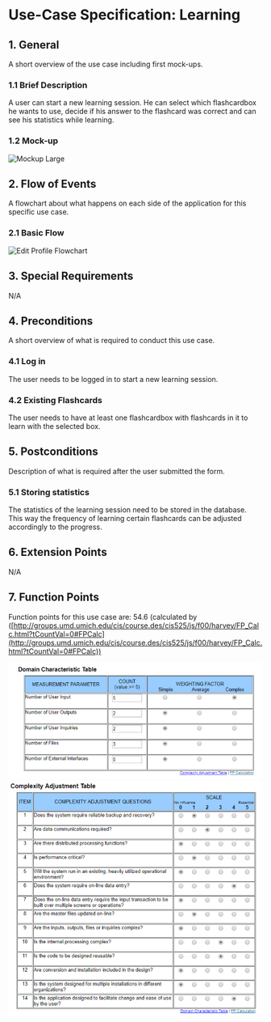 # Use-Case Specification: Learning

## 1. General

A short overview of the use case including first mock-ups.

### 1.1 Brief Description

A user can start a new learning session. He can select which flashcardbox he wants to use, decide if his answer to the flashcard was correct and can see his statistics while learning.

### 1.2 Mock-up

![Mockup Large](https://github.com/phoenixfeder/fc-com/raw/master/UseCases/Learning/Learning_Mockup.jpg)

## 2. Flow of Events

A flowchart about what happens on each side of the application for this specific use case.

### 2.1 Basic Flow

![Edit Profile Flowchart](https://github.com/phoenixfeder/fc-com/raw/master/UseCases/Learning/Learning_Flowchart.jpg)

## 3. Special Requirements

N/A

## 4. Preconditions

A short overview of what is required to conduct this use case.

### 4.1 Log in

The user needs to be logged in to start a new learning session.

### 4.2 Existing Flashcards

The user needs to have at least one flashcardbox with flashcards in it to learn with the selected box.

## 5. Postconditions

Description of what is required after the user submitted the form.

### 5.1 Storing statistics

The statistics of the learning session need to be stored in the database.
This way the frequency of learning certain flashcards can be adjusted accordingly to the progress.

## 6. Extension Points

N/A

## 7. Function Points

Function points for this use case are: 54.6 (calculated by ([http://groups.umd.umich.edu/cis/course.des/cis525/js/f00/harvey/FP_Calc.html?tCountVal=0#FPCalc](http://groups.umd.umich.edu/cis/course.des/cis525/js/f00/harvey/FP_Calc.html?tCountVal=0#FPCalc))

![DCT](dct.png)
![CAT](cat.png)

